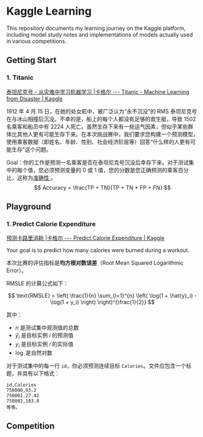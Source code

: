 # Kaggle Learning
This repository documents my learning journey on the Kaggle platform, including model study notes and implementations of models actually used in various competitions. 

## Getting Start
### 1. Titanic

[泰坦尼克号 - 从灾难中学习机器学习 |卡格尔 --- Titanic - Machine Learning from Disaster | Kaggle](https://www.kaggle.com/competitions/titanic)

1912 年 4 月 15 日，在她的处女航中，被广泛认为“永不沉没”的 RMS 泰坦尼克号在与冰山相撞后沉没。不幸的是，船上的每个人都没有足够的救生艇，导致 1502 名乘客和船员中有 2224 人死亡。虽然生存下来有一些运气因素，但似乎某些群体比其他人更有可能生存下来。在本次挑战赛中，我们要求您构建一个预测模型，使用乘客数据（即姓名、年龄、性别、社会经济阶层等）回答“什么样的人更有可能生存”这个问题。

Goal：你的工作是预测一名乘客是否在泰坦尼克号沉没后幸存下来。对于测试集中的每个值，您必须预测变量的 0 或 1 值，您的分数是您正确预测的乘客百分比，这称为[准确性 ](https://en.wikipedia.org/wiki/Accuracy_and_precision#In_binary_classification)。
$$
Accuracy = \frac{TP + TN}{TP + TN + FP + FN}
$$




## Playground
### 1. Predict Calorie Expenditure

[预测卡路里消耗 |卡格尔 --- Predict Calorie Expenditure | Kaggle](https://www.kaggle.com/competitions/playground-series-s5e5)

Your goal is to predict how many calories were burned during a workout.

本次比赛的评估指标是**均方根对数误差**（Root Mean Squared Logarithmic Error）。

RMSLE 的计算公式如下：

$$
\text{RMSLE} = \left( \frac{1}{n} \sum_{i=1}^{n} \left( \log(1 + \hat{y}_i) - \log(1 + y_i) \right) \right)^{\frac{1}{2}}
$$

其中：

- $n$ 是测试集中观测值的总数
- $\hat{y}_i$ 是目标实例 $i$ 的预测值
- $y_i$ 是目标实例 $i$ 的实际值
- $\log$ 是自然对数

对于测试集中的每一行 `id`，你必须预测连续目标 `Calories`。文件应包含一个标题，并具有以下格式：

```
id,Calories
750000,93.2
750001,27.42
750002,103.8
等等。
```



## Competition

